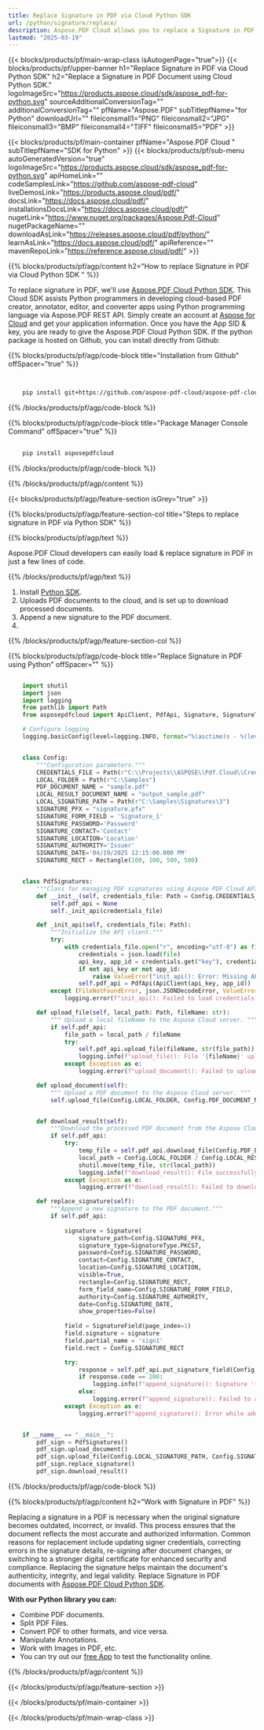 ```yaml
---
title: Replace Signature in PDF via Cloud Python SDK 
url: /python/signature/replace/
description: Aspose.PDF Cloud allows you to replace a Signature in PDF Document. Check the Python source code to replace a Signature in PDF file.
lastmod: "2025-03-19"
---
```


{{< blocks/products/pf/main-wrap-class isAutogenPage="true">}}
{{< blocks/products/pf/upper-banner h1="Replace Signature in PDF via Cloud Python SDK" h2="Replace a Signature in PDF Document using Cloud Python SDK." logoImageSrc="https://products.aspose.cloud/sdk/aspose_pdf-for-python.svg" sourceAdditionalConversionTag="" additionalConversionTag="" pfName="Aspose.PDF" subTitlepfName="for Python" downloadUrl="" fileiconsmall1="PNG" fileiconsmall2="JPG" fileiconsmall3="BMP" fileiconsmall4="TIFF" fileiconsmall5="PDF" >}}

{{< blocks/products/pf/main-container pfName="Aspose.PDF Cloud " subTitlepfName="SDK for Python" >}}
{{< blocks/products/pf/sub-menu autoGeneratedVersion="true" logoImageSrc="https://products.aspose.cloud/sdk/aspose_pdf-for-python.svg" apiHomeLink="" codeSamplesLink="https://github.com/aspose-pdf-cloud" liveDemosLink="https://products.aspose.cloud/pdf/" docsLink="https://docs.aspose.cloud/pdf/" installationsDocsLink="https://docs.aspose.cloud/pdf/" nugetLink="https://www.nuget.org/packages/Aspose.Pdf-Cloud" nugetPackageName="" downloadAsLink="https://releases.aspose.cloud/pdf/python/" learnAsLink="https://docs.aspose.cloud/pdf/" apiReference="" mavenRepoLink="https://reference.aspose.cloud/pdf/" >}}

{{% blocks/products/pf/agp/content h2="How to replace Signature in PDF via Cloud Python SDK " %}}

To replace signature in PDF, we'll use
[Aspose.PDF Cloud Python SDK](https://products.aspose.cloud/pdf/python/). This Cloud SDK assists Python programmers in developing cloud-based PDF creator, annotator, editor, and converter apps using Python programming language via Aspose.PDF REST API. Simply create an account at [Aspose for Cloud](https://dashboard.aspose.cloud/#/apps) and get your application information. Once you have the App SID & key, you are ready to give the Aspose.PDF Cloud Python SDK. If the python package is hosted on Github, you can install directly from Github:

{{% blocks/products/pf/agp/code-block title="Installation from Github" offSpacer="true" %}}

```bash

     
    pip install git+https://github.com/aspose-pdf-cloud/aspose-pdf-cloud-python.git


```

{{% /blocks/products/pf/agp/code-block %}}

{{% blocks/products/pf/agp/code-block title="Package Manager Console Command" offSpacer="true" %}}

```bash
     
    pip install asposepdfcloud

```

{{% /blocks/products/pf/agp/code-block %}}

{{% /blocks/products/pf/agp/content %}}

{{< blocks/products/pf/agp/feature-section isGrey="true" >}}

{{% blocks/products/pf/agp/feature-section-col title="Steps to replace signature in PDF via Python SDK" %}}

{{% blocks/products/pf/agp/text %}}

Aspose.PDF Cloud developers can easily load & replace signature in PDF in just a few lines of code.

{{% /blocks/products/pf/agp/text %}}

1. Install [Python SDK](https://pypi.org/project/asposepdfcloud/).
1. Uploads PDF documents to the cloud, and is set up to download processed documents.
1. Append a new signature to the PDF document.
1. 

{{% /blocks/products/pf/agp/feature-section-col %}}

{{% blocks/products/pf/agp/code-block title="Replace Signature in PDF using Python" offSpacer="" %}}

```python

    import shutil
    import json
    import logging
    from pathlib import Path
    from asposepdfcloud import ApiClient, PdfApi, Signature, SignatureType, SignatureField, Rectangle

    # Configure logging
    logging.basicConfig(level=logging.INFO, format="%(asctime)s - %(levelname)s - %(message)s")


    class Config:
        """Configuration parameters."""
        CREDENTIALS_FILE = Path(r"C:\\Projects\\ASPOSE\\Pdf.Cloud\\Credentials\\credentials.json")
        LOCAL_FOLDER = Path(r"C:\Samples")
        PDF_DOCUMENT_NAME = "sample.pdf"
        LOCAL_RESULT_DOCUMENT_NAME = "output_sample.pdf"
        LOCAL_SIGNATURE_PATH = Path(r"C:\Samples\Signatures\3")
        SIGNATURE_PFX = "signature.pfx"
        SIGNATURE_FORM_FIELD = 'Signature_1'
        SIGNATURE_PASSWORD='Password'
        SIGNATURE_CONTACT='Contact'
        SIGNATURE_LOCATION='Location'
        SIGNATURE_AUTHORITY='Issuer'
        SIGNATURE_DATE='04/19/2025 12:15:00.000 PM'
        SIGNATURE_RECT = Rectangle(100, 100, 500, 500)


    class PdfSignatures:
        """Class for managing PDF signatures using Aspose PDF Cloud API."""
        def __init__(self, credentials_file: Path = Config.CREDENTIALS_FILE):
            self.pdf_api = None
            self._init_api(credentials_file)

        def _init_api(self, credentials_file: Path):
            """Initialize the API client."""
            try:
                with credentials_file.open("r", encoding="utf-8") as file:
                    credentials = json.load(file)
                    api_key, app_id = credentials.get("key"), credentials.get("id")
                    if not api_key or not app_id:
                        raise ValueError("init_api(): Error: Missing API keys in the credentials file.")
                    self.pdf_api = PdfApi(ApiClient(api_key, app_id))
            except (FileNotFoundError, json.JSONDecodeError, ValueError) as e:
                logging.error(f"init_api(): Failed to load credentials: {e}")

        def upload_file(self, local_path: Path, fileName: str):
            """ Upload a local fileName to the Aspose Cloud server. """
            if self.pdf_api:
                file_path = local_path / fileName
                try:
                    self.pdf_api.upload_file(fileName, str(file_path))
                    logging.info(f"upload_file(): File '{fileName}' uploaded successfully.")
                except Exception as e:
                    logging.error(f"upload_document(): Failed to upload file: {e}")

        def upload_document(self):
            """ Upload a PDF document to the Aspose Cloud server. """
            self.upload_file(Config.LOCAL_FOLDER, Config.PDF_DOCUMENT_NAME)


        def download_result(self):
            """Download the processed PDF document from the Aspose Cloud server."""
            if self.pdf_api:
                try:
                    temp_file = self.pdf_api.download_file(Config.PDF_DOCUMENT_NAME)
                    local_path = Config.LOCAL_FOLDER / Config.LOCAL_RESULT_DOCUMENT_NAME
                    shutil.move(temp_file, str(local_path))
                    logging.info(f"download_result(): File successfully downloaded: {local_path}")
                except Exception as e:
                    logging.error(f"download_result(): Failed to download file: {e}")

        def replace_signature(self):
            """Append a new signature to the PDF document."""
            if self.pdf_api:
                
                signature = Signature(
                    signature_path=Config.SIGNATURE_PFX,
                    signature_type=SignatureType.PKCS7,
                    password=Config.SIGNATURE_PASSWORD,
                    contact=Config.SIGNATURE_CONTACT,
                    location=Config.SIGNATURE_LOCATION,
                    visible=True,
                    rectangle=Config.SIGNATURE_RECT,
                    form_field_name=Config.SIGNATURE_FORM_FIELD,
                    authority=Config.SIGNATURE_AUTHORITY,
                    date=Config.SIGNATURE_DATE,
                    show_properties=False)
                
                field = SignatureField(page_index=1)
                field.signature = signature
                field.partial_name = 'sign1'
                field.rect = Config.SIGNATURE_RECT

                try:
                    response = self.pdf_api.put_signature_field(Config.PDF_DOCUMENT_NAME, Config.SIGNATURE_FORM_FIELD, field)
                    if response.code == 200:
                        logging.info(f"append_signature(): Signature '{Config.SIGNATURE_CONTACT}' successfully added to the document.")
                    else:
                        logging.error(f"append_signature(): Failed to add signature to the document. Response code: {response.code}")
                except Exception as e:
                    logging.error(f"append_signature(): Error while adding signature: {e}")


    if __name__ == "__main__":
        pdf_sign = PdfSignatures()
        pdf_sign.upload_document()
        pdf_sign.upload_file(Config.LOCAL_SIGNATURE_PATH, Config.SIGNATURE_PFX)
        pdf_sign.replace_signature()
        pdf_sign.download_result()
```

{{% /blocks/products/pf/agp/code-block %}}

{{% blocks/products/pf/agp/content h2="Work with Signature in PDF" %}}

Replacing a signature in a PDF is necessary when the original signature becomes outdated, incorrect, or invalid. This process ensures that the document reflects the most accurate and authorized information. Common reasons for replacement include updating signer credentials, correcting errors in the signature details, re-signing after document changes, or switching to a stronger digital certificate for enhanced security and compliance. Replacing the signature helps maintain the document's authenticity, integrity, and legal validity.
Replace Signature in PDF documents with [Aspose.PDF Cloud Python SDK](https://products.aspose.cloud/pdf/python/).

**With our Python library you can:**

+ Combine PDF documents.
+ Split PDF Files.
+ Convert PDF to other formats, and vice versa.
+ Manipulate Annotations.
+ Work with Images in PDF, etc.
+ You can try out our [free App](https://products.aspose.app/pdf/family) to test the functionality online.

{{% /blocks/products/pf/agp/content %}}

{{< /blocks/products/pf/agp/feature-section >}}

{{< /blocks/products/pf/main-container >}}

{{< /blocks/products/pf/main-wrap-class >}}